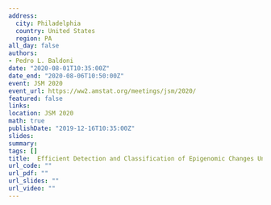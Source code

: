 ```yaml
---
address:
  city: Philadelphia
  country: United States
  region: PA
all_day: false
authors:
- Pedro L. Baldoni
date: "2020-08-01T10:35:00Z"
date_end: "2020-08-06T10:50:00Z"
event: JSM 2020
event_url: https://ww2.amstat.org/meetings/jsm/2020/
featured: false
links:
location: JSM 2020
math: true
publishDate: "2019-12-16T10:35:00Z"
slides: 
summary: 
tags: []
title: 	Efficient Detection and Classification of Epigenomic Changes Under Multiple Conditions
url_code: ""
url_pdf: ""
url_slides: ""
url_video: ""
---
```



